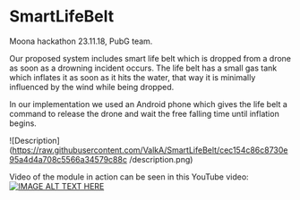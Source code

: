 # SmartLifeBelt
Moona hackathon 23.11.18, PubG team.

Our proposed system includes smart life belt which is dropped from a drone as soon as a drowning incident occurs.
The life belt has a small gas tank which inflates it as soon as it hits the water, that way it is minimally influenced by the wind while being dropped.

In our implementation we used an Android phone which gives the life belt a command to release the drone and wait the free falling time until inflation begins.

![Description](https://raw.githubusercontent.com/ValkA/SmartLifeBelt/cec154c86c8730e95a4d4a708c5566a34579c88c
/description.png)

Video of the module in action can be seen in this YouTube video:
[![IMAGE ALT TEXT HERE](https://img.youtube.com/vi/i0XcbujrOLA/0.jpg)](https://youtu.be/i0XcbujrOLA)
